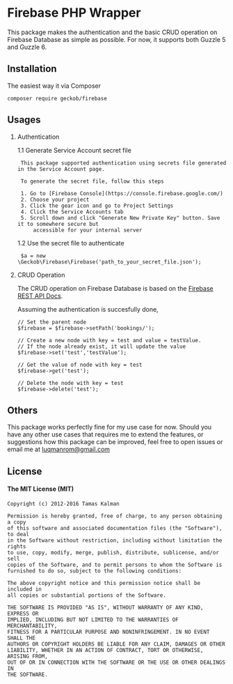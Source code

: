 # Firebase PHP Wrapper

This package makes the authentication and the basic CRUD
operation on Firebase Database as simple as possible. 
For now, it supports both Guzzle 5 and Guzzle 6. 


## Installation

The easiest way it via Composer

```
composer require geckob/firebase
```

## Usages


1. Authentication

	1.1 Generate Service Account secret file

		This package supported authentication using secrets file generated in the Service Account page.

		To generate the secret file, follow this steps

		1. Go to [Firebase Console](https://console.firebase.google.com/)
		2. Choose your project
		3. Click the gear icon and go to Project Settings
		4. Click the Service Accounts tab
		5. Scroll down and click "Generate New Private Key" button. Save it to somewhere secure but 
			accessible for your internal server

	1.2 Use the secret file to authenticate 

		$a = new \Geckob\Firebase\Firebase('path_to_your_secret_file.json');

2. CRUD Operation

	The CRUD operation on Firebase Database is based on the [Firebase REST API Docs](https://www.firebase.com/docs/rest-api.html).

	Assuming the authentication is succesfully done,

	```
	// Set the parent node
	$firebase = $firebase->setPath('bookings/');

	// Create a new node with key = test and value = testValue. 
	// If the node already exist, it will update the value
	$firebase->set('test','testValue');

	// Get the value of node with key = test
	$firebase->get('test');

	// Delete the node with key = test
	$firebase->delete('test');

	```

## Others

This package works perfectly fine for my use case for now. Should you have any other
use cases that requires me to extend the features, or suggestions how this package
can be improved, feel free to open issues or email me at luqmanrom@gmail.com


## License 

#### The MIT License (MIT)
```
Copyright (c) 2012-2016 Tamas Kalman

Permission is hereby granted, free of charge, to any person obtaining a copy
of this software and associated documentation files (the "Software"), to deal
in the Software without restriction, including without limitation the rights
to use, copy, modify, merge, publish, distribute, sublicense, and/or sell
copies of the Software, and to permit persons to whom the Software is
furnished to do so, subject to the following conditions:

The above copyright notice and this permission notice shall be included in
all copies or substantial portions of the Software.

THE SOFTWARE IS PROVIDED "AS IS", WITHOUT WARRANTY OF ANY KIND, EXPRESS OR
IMPLIED, INCLUDING BUT NOT LIMITED TO THE WARRANTIES OF MERCHANTABILITY,
FITNESS FOR A PARTICULAR PURPOSE AND NONINFRINGEMENT. IN NO EVENT SHALL THE
AUTHORS OR COPYRIGHT HOLDERS BE LIABLE FOR ANY CLAIM, DAMAGES OR OTHER
LIABILITY, WHETHER IN AN ACTION OF CONTRACT, TORT OR OTHERWISE, ARISING FROM,
OUT OF OR IN CONNECTION WITH THE SOFTWARE OR THE USE OR OTHER DEALINGS IN
THE SOFTWARE.
```	



